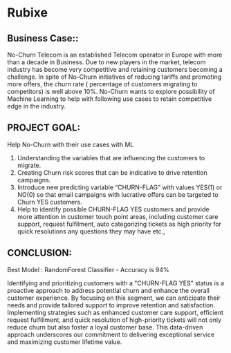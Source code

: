 # Rubixe
## Business Case::
No-Churn Telecom is an established Telecom operator in Europe with more than a decade in Business. Due to new players in the market, telecom industry has become very competitive and retaining customers becoming a challenge. In spite of No-Churn initiatives of reducing tariffs and promoting more offers, the churn rate ( percentage of customers migrating to competitors) is well above 10%. No-Churn wants to explore possibility of Machine Learning to help with following use cases to retain competitive edge in the industry.

## PROJECT GOAL:
Help No-Churn with their use cases with ML
1. Understanding the variables that are influencing the customers
to migrate.
2. Creating Churn risk scores that can be indicative to drive
retention campaigns.
3. Introduce new predicting variable “CHURN-FLAG” with values
YES(1) or NO(0) so that email campaigns with lucrative offers
can be targeted to Churn YES customers.
4. Help to identify possible CHURN-FLAG YES customers and provide
more attention in customer touch point areas, including customer
care support, request fulfilment, auto categorizing tickets as high
priority for quick resolutions any questions they may have etc.,

## CONCLUSION:
Best Model : RandomForest Classifier - Accuracy is 94%

Identifying and prioritizing customers with a "CHURN-FLAG YES" status is a proactive approach to address potential churn and enhance the overall customer experience. By focusing on this segment, we can anticipate their needs and provide tailored support to improve retention and satisfaction. Implementing strategies such as enhanced customer care support, efficient request fulfillment, and quick resolution of high-priority tickets will not only reduce churn but also foster a loyal customer base. This data-driven approach underscores our commitment to delivering exceptional service and maximizing customer lifetime value.
